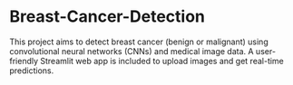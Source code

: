 # Breast-Cancer-Detection
This project aims to detect breast cancer (benign or malignant) using convolutional neural networks (CNNs) and medical image data. A user-friendly Streamlit web app is included to upload images and get real-time predictions.
